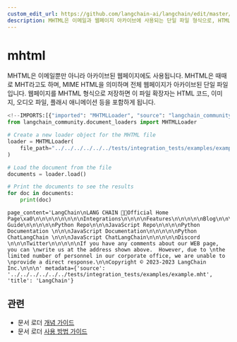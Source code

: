 ```yaml
---
custom_edit_url: https://github.com/langchain-ai/langchain/edit/master/docs/docs/integrations/document_loaders/mhtml.ipynb
description: MHTML은 이메일과 웹페이지 아카이브에 사용되는 단일 파일 형식으로, HTML 코드와 다양한 미디어 파일을 포함합니다.
---
```


# mhtml

MHTML은 이메일뿐만 아니라 아카이브된 웹페이지에도 사용됩니다. MHTML은 때때로 MHT라고도 하며, MIME HTML을 의미하며 전체 웹페이지가 아카이브된 단일 파일입니다. 웹페이지를 MHTML 형식으로 저장하면 이 파일 확장자는 HTML 코드, 이미지, 오디오 파일, 플래시 애니메이션 등을 포함하게 됩니다.

```python
<!--IMPORTS:[{"imported": "MHTMLLoader", "source": "langchain_community.document_loaders", "docs": "https://api.python.langchain.com/en/latest/document_loaders/langchain_community.document_loaders.mhtml.MHTMLLoader.html", "title": "mhtml"}]-->
from langchain_community.document_loaders import MHTMLLoader
```


```python
# Create a new loader object for the MHTML file
loader = MHTMLLoader(
    file_path="../../../../../../tests/integration_tests/examples/example.mht"
)

# Load the document from the file
documents = loader.load()

# Print the documents to see the results
for doc in documents:
    print(doc)
```

```output
page_content='LangChain\nLANG CHAIN 🦜️🔗Official Home Page\xa0\n\n\n\n\n\n\n\nIntegrations\n\n\n\nFeatures\n\n\n\n\nBlog\n\n\n\nConceptual Guide\n\n\n\n\nPython Repo\n\n\nJavaScript Repo\n\n\n\nPython Documentation \n\n\nJavaScript Documentation\n\n\n\n\nPython ChatLangChain \n\n\nJavaScript ChatLangChain\n\n\n\n\nDiscord \n\n\nTwitter\n\n\n\n\nIf you have any comments about our WEB page, you can \nwrite us at the address shown above.  However, due to \nthe limited number of personnel in our corporate office, we are unable to \nprovide a direct response.\n\nCopyright © 2023-2023 LangChain Inc.\n\n\n' metadata={'source': '../../../../../../tests/integration_tests/examples/example.mht', 'title': 'LangChain'}
```


## 관련

- 문서 로더 [개념 가이드](/docs/concepts/#document-loaders)
- 문서 로더 [사용 방법 가이드](/docs/how_to/#document-loaders)